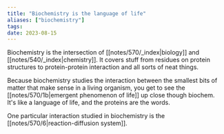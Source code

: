 ```yaml
---
title: "Biochemistry is the language of life"
aliases: ["biochemistry"]
tags:
date: 2023-08-15
---
```


Biochemistry is the intersection of [[notes/570/_index|biology]] and [[notes/540/_index|chemistry]]. It covers stuff from residues on protein structures to protein-protein interaction and all sorts of neat things. 

Because biochemistry studies the interaction between the smallest bits of matter that make sense in a living organism, you get to see the [[notes/570/1b|emergent phenomenon of life]] up close though biochem. It's like a language of life, and the proteins are the words.

One particular interaction studied in biochemistry is the [[notes/570/6|reaction-diffusion system]].